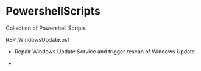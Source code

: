 # PowershellScripts
Collection of Powershell Scripts

REP_WindowsUpdate.ps1
- Repair Windows Update Service and trigger rescan of Windows Update

- 
